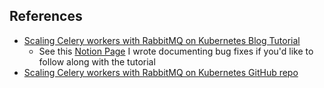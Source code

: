 ## References
- [Scaling Celery workers with RabbitMQ on Kubernetes Blog Tutorial](https://learnk8s.io/scaling-celery-rabbitmq-kubernetes)
    - See this [Notion Page](https://www.notion.so/clipsai/Scaling-Celery-workers-with-RabbitMQ-on-Kubernetes-4d52aa54c1f64babb60f91fa86ff2b1f?pvs=4) I wrote documenting bug fixes if you'd like to follow along with the tutorial
- [Scaling Celery workers with RabbitMQ on Kubernetes GitHub repo](https://learnk8s.io/scaling-celery-rabbitmq-kubernetes)